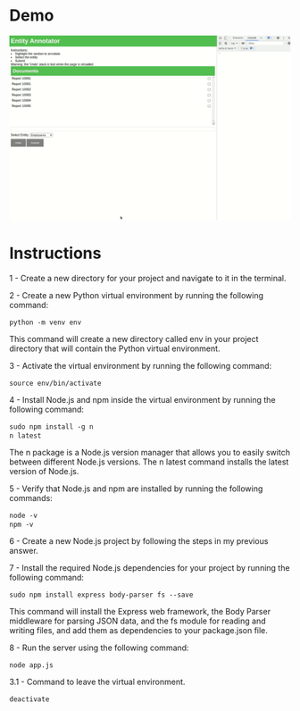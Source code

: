 # Demo
![gif](https://github.com/lucasagra/TCC/blob/main/entity_annotator_app/website-annotator.gif)

# Instructions
1 - Create a new directory for your project and navigate to it in the terminal.

2 - Create a new Python virtual environment by running the following command:

```
python -m venv env
```

This command will create a new directory called env in your project directory that will contain the Python virtual environment.

3 - Activate the virtual environment by running the following command:

```
source env/bin/activate
```

4 - Install Node.js and npm inside the virtual environment by running the following command:
```
sudo npm install -g n
n latest 
```

The n package is a Node.js version manager that allows you to easily switch between different Node.js versions. The n latest command installs the latest version of Node.js.

5 - Verify that Node.js and npm are installed by running the following commands:

```
node -v
npm -v
```

6 - Create a new Node.js project by following the steps in my previous answer.

7 - Install the required Node.js dependencies for your project by running the following command:

```
sudo npm install express body-parser fs --save
```

This command will install the Express web framework, the Body Parser middleware for parsing JSON data, and the fs module for reading and writing files, and add them as dependencies to your package.json file.

8 - Run the server using the following command:

```
node app.js
```

3.1 - Command to leave the virtual environment.

```
deactivate
```